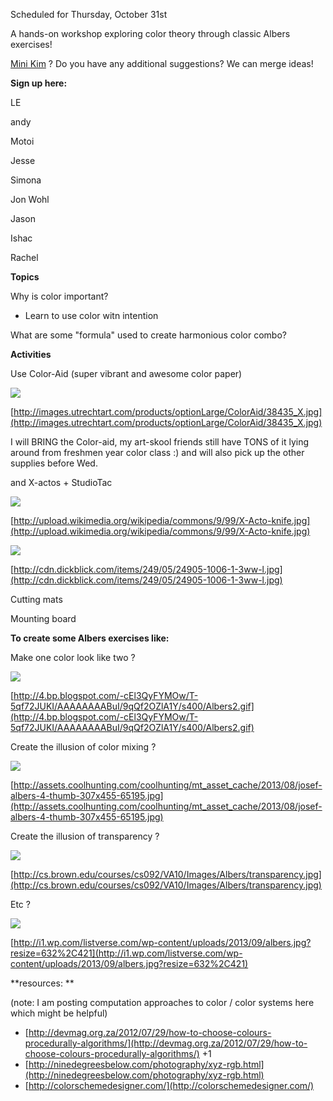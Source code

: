 
Scheduled for Thursday, October 31st 

A hands-on workshop exploring color theory through classic Albers exercises!

[Mini Kim](/ep/profile/C0i1FEsbqpf) ? Do you have any additional suggestions? We can merge ideas!

**Sign up here:**

LE

andy

Motoi

Jesse

Simona

Jon Wohl

Jason

Ishac

Rachel

**Topics**

Why is color important? 

*   Learn to use color witn intention

What are some "formula" used to create harmonious color combo?

**Activities**

Use Color-Aid (super vibrant and awesome color paper)

![](http://images.utrechtart.com/products/optionLarge/ColorAid/38435_X.jpg)

[http://images.utrechtart.com/products/optionLarge/ColorAid/38435_X.jpg](http://images.utrechtart.com/products/optionLarge/ColorAid/38435_X.jpg)

I will BRING the Color-aid, my art-skool friends still have TONS of it lying around from freshmen year color class :) and will also pick up the other supplies before Wed.

and X-actos + StudioTac

![](http://upload.wikimedia.org/wikipedia/commons/9/99/X-Acto-knife.jpg)

[http://upload.wikimedia.org/wikipedia/commons/9/99/X-Acto-knife.jpg](http://upload.wikimedia.org/wikipedia/commons/9/99/X-Acto-knife.jpg)

![](http://cdn.dickblick.com/items/249/05/24905-1006-1-3ww-l.jpg)

[http://cdn.dickblick.com/items/249/05/24905-1006-1-3ww-l.jpg](http://cdn.dickblick.com/items/249/05/24905-1006-1-3ww-l.jpg)

Cutting mats

Mounting board

**To create some Albers exercises like:**

Make one color look like two ?

![](http://4.bp.blogspot.com/-cEl3QyFYMOw/T-5qf72JUKI/AAAAAAAABuI/9qQf2OZlA1Y/s400/Albers2.gif)

[http://4.bp.blogspot.com/-cEl3QyFYMOw/T-5qf72JUKI/AAAAAAAABuI/9qQf2OZlA1Y/s400/Albers2.gif](http://4.bp.blogspot.com/-cEl3QyFYMOw/T-5qf72JUKI/AAAAAAAABuI/9qQf2OZlA1Y/s400/Albers2.gif)

Create the illusion of color mixing ?

![](http://assets.coolhunting.com/coolhunting/mt_asset_cache/2013/08/josef-albers-4-thumb-307x455-65195.jpg)

[http://assets.coolhunting.com/coolhunting/mt_asset_cache/2013/08/josef-albers-4-thumb-307x455-65195.jpg](http://assets.coolhunting.com/coolhunting/mt_asset_cache/2013/08/josef-albers-4-thumb-307x455-65195.jpg)

Create the illusion of transparency ?

![](http://cs.brown.edu/courses/cs092/VA10/Images/Albers/transparency.jpg)

[http://cs.brown.edu/courses/cs092/VA10/Images/Albers/transparency.jpg](http://cs.brown.edu/courses/cs092/VA10/Images/Albers/transparency.jpg)

Etc ?

![](http://i1.wp.com/listverse.com/wp-content/uploads/2013/09/albers.jpg?resize=632%2C421)

[http://i1.wp.com/listverse.com/wp-content/uploads/2013/09/albers.jpg?resize=632%2C421](http://i1.wp.com/listverse.com/wp-content/uploads/2013/09/albers.jpg?resize=632%2C421)

**resources: **

(note: I am posting computation approaches to color / color systems here which might be helpful) 

*   [http://devmag.org.za/2012/07/29/how-to-choose-colours-procedurally-algorithms/](http://devmag.org.za/2012/07/29/how-to-choose-colours-procedurally-algorithms/) +1
*   [http://ninedegreesbelow.com/photography/xyz-rgb.html](http://ninedegreesbelow.com/photography/xyz-rgb.html)
*   [http://colorschemedesigner.com/](http://colorschemedesigner.com/)  
